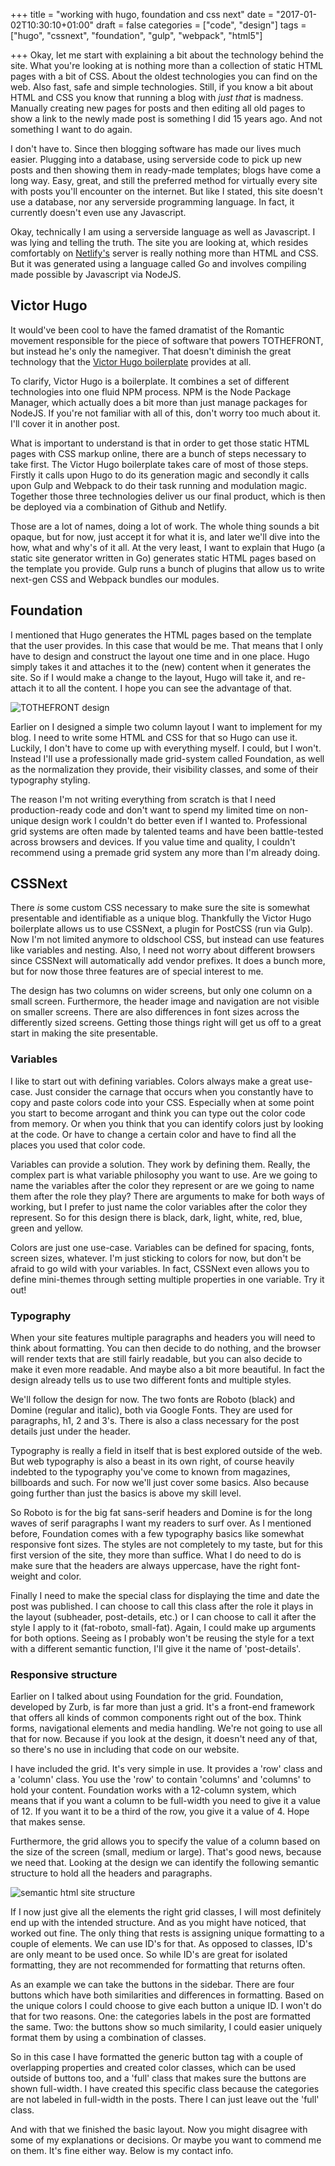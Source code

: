 +++
title = "working with hugo, foundation and css next"
date = "2017-01-02T10:30:10+01:00"
draft = false
categories = ["code", "design"]
tags = ["hugo", "cssnext", "foundation", "gulp", "webpack", "html5"]

+++
Okay, let me start with explaining a bit about the technology behind the site. What you're looking at is nothing more than a collection of static HTML pages with a bit of CSS. About the oldest technologies you can find on the web. Also fast, safe and simple technologies. Still, if you know a bit about HTML and CSS you know that running a blog with <em>just that</em> is madness. Manually creating new pages for posts and then editing all old pages to show a link to the newly made post is something I did 15 years ago. And not something I want to do again.

I don't have to. Since then blogging software has made our lives much easier. Plugging into a database, using serverside code to pick up new posts and then showing them in ready-made templates; blogs have come a long way. Easy, great, and still the preferred method for virtually every site with posts you'll encounter on the internet. But like I stated, this site doesn't use a database, nor any serverside programming language. In fact, it currently doesn't even use any Javascript.

Okay, technically I am using a serverside language as well as Javascript. I was lying and telling the truth. The site you are looking at, which resides comfortably on <a href="https://netlify.com">Netlify's</a> server is really nothing more than HTML and CSS. But it was generated using a language called Go and involves compiling made possible by Javascript via NodeJS. 

## Victor Hugo
It would've been cool to have the famed dramatist of the Romantic movement responsible for the piece of software that powers TOTHEFRONT, but instead he's only the namegiver. That doesn't diminish the great technology that the <a href="https://github.com/netlify/victor-hugo">Victor Hugo boilerplate</a> provides at all.

To clarify, Victor Hugo is a boilerplate. It combines a set of different technologies into one fluid NPM process. NPM is the Node Package Manager, which actually does a bit more than just manage packages for NodeJS. If you're not familiar with all of this, don't worry too much about it. I'll cover it in another post. 

What is important to understand is that in order to get those static HTML pages with CSS markup online, there are a bunch of steps necessary to take first. The Victor Hugo boilerplate takes care of most of those steps. Firstly it calls upon Hugo to do its generation magic and secondly it calls upon Gulp and Webpack to do their task running and modulation magic. Together those three technologies deliver us our final product, which is then be deployed via a combination of Github and Netlify.

Those are a lot of names, doing a lot of work. The whole thing sounds a bit opaque, but for now, just accept it for what it is, and later we'll dive into the how, what and why's of it all. At the very least, I want to explain that Hugo (a static site generator written in Go) generates static HTML pages based on the template you provide. Gulp runs a bunch of plugins that allow us to write next-gen CSS and Webpack bundles our modules.

## Foundation
I mentioned that Hugo generates the HTML pages based on the template that the user provides. In this case that would be me. That means that I only have to design and construct the layout one time and in one place. Hugo simply takes it and attaches it to the (new) content when it generates the site. So if I would make a change to the layout, Hugo will take it, and re-attach it to all the content. I hope you can see the advantage of that.

<img src="/img/tothefront-design.jpg" alt="TOTHEFRONT design">

Earlier on I designed a simple two column layout I want to implement for my blog. I need to write some HTML and CSS for that so Hugo can use it. Luckily, I don't have to come up with everything myself. I could, but I won't. Instead I'll use a professionally made grid-system called Foundation, as well as the normalization they provide, their visibility classes, and some of their typography styling.

The reason I'm not writing everything from scratch is that I need production-ready code and don't want to spend my limited time on non-unique design work I couldn't do better even if I wanted to. Professional grid systems are often made by talented teams and have been battle-tested across browsers and devices. If you value time and quality, I couldn't recommend using a premade grid system any more than I'm already doing.

## CSSNext
There <i>is</i> some custom CSS necessary to make sure the site is somewhat presentable and identifiable as a unique blog. Thankfully the Victor Hugo boilerplate allows us to use CSSNext, a plugin for PostCSS (run via Gulp). Now I'm not limited anymore to oldschool CSS, but instead can use features like variables and nesting. Also, I need not worry about different browsers since CSSNext will automatically add vendor prefixes. It does a bunch more, but for now those three features are of special interest to me.

The design has two columns on wider screens, but only one column on a small screen. Furthermore, the header image and navigation are not visible on smaller screens. There are also differences in font sizes across the differently sized screens. Getting those things right will get us off to a great start in making the site presentable.

### Variables
I like to start out with defining variables. Colors always make a great use-case. Just consider the carnage that occurs when you constantly have to copy and paste colors code into your CSS. Especially when at some point you start to become arrogant and think you can type out the color code from memory. Or when you think that you can identify colors just by looking at the code. Or have to change a certain color and have to find all the places you used that color code.

Variables can provide a solution. They work by defining them. Really, the complex part is what variable philosophy you want to use. Are we going to name the variables after the color they represent or are we going to name them after the role they play? There are arguments to make for both ways of working, but I prefer to just name the color variables after the color they represent. So for this design there is black, dark, light, white, red, blue, green and yellow.

Colors are just one use-case. Variables can be defined for spacing, fonts, screen sizes, whatever. I'm just sticking to colors for now, but don't be afraid to go wild with your variables. In fact, CSSNext even allows you to define mini-themes through setting multiple properties in one variable. Try it out!

### Typography
When your site features multiple paragraphs and headers you will need to think about formatting. You can then decide to do nothing, and the browser will render texts that are still fairly readable, but you can also decide to make it even more readable. And maybe also a bit more beautiful. In fact the design already tells us to use two different fonts and multiple styles.

We'll follow the design for now. The two fonts are Roboto (black) and Domine (regular and italic), both via Google Fonts. They are used for paragraphs, h1, 2 and 3's. There is also a class necessary for the post details just under the header.

Typography is really a field in itself that is best explored outside of the web. But web typography is also a beast in its own right, of course heavily indebted to the typography you've come to known from magazines, billboards and such. For now we'll just cover some basics. Also because going further than just the basics is above my skill level.

So Roboto is for the big fat sans-serif headers and Domine is for the long waves of serif paragraphs I want my readers to surf over. As I mentioned before, Foundation comes with a few typography basics like somewhat responsive font sizes. The styles are not completely to my taste, but for this first version of the site, they more than suffice. What I do need to do is make sure that the headers are always uppercase, have the right font-weight and color.

Finally I need to make the special class for displaying the time and date the post was published. I can choose to call this class after the role it plays in the layout (subheader, post-details, etc.) or I can choose to call it after the style I apply to it (fat-roboto, small-fat). Again, I could make up arguments for both options. Seeing as I probably won't be reusing the style for a text with a different semantic function, I'll give it the name of 'post-details'.

### Responsive structure
Earlier on I talked about using Foundation for the grid. Foundation, developed by Zurb, is far more than just a grid. It's a front-end framework that offers all kinds of common components right out of the box. Think forms, navigational elements and media handling. We're not going to use all that for now. Because if you look at the design, it doesn't need any of that, so there's no use in including that code on our website.

I have included the grid. It's very simple in use. It provides a 'row' class and a 'column' class. You use the 'row' to contain 'columns' and 'columns' to hold your content. Foundation works with a 12-column system, which means that if you want a column to be full-width you need to give it a value of 12. If you want it to be a third of the row, you give it a value of 4. Hope that makes sense. 

Furthermore, the grid allows you to specify the value of a column based on the size of the screen (small, medium or large). That's good news, because we need that. Looking at the design we can identify the following semantic structure to hold all the headers and paragraphs.

<img src="/img/semantic-html-structure.png" alt="semantic html site structure">

If I now just give all the elements the right grid classes, I will most definitely end up with the intended structure. And as you might have noticed, that worked out fine. The only thing that rests is assigning unique formatting to a couple of elements. We can use ID's for that. As opposed to classes, ID's are only meant to be used once. So while ID's are great for isolated formatting, they are not recommended for formatting that returns often.

As an example we can take the buttons in the sidebar. There are four buttons which have both similarities and differences in formatting. Based on the unique colors I could choose to give each button a unique ID. I won't do that for two reasons. One: the categories labels in the post are formatted the same. Two: the buttons show so much similarity, I could easier uniquely format them by using a combination of classes.

So in this case I have formatted the generic button tag with a couple of overlapping properties and created color classes, which can be used outside of buttons too, and a 'full' class that makes sure the buttons are shown full-width. I have created this specific class because the categories are not labeled in full-width in the posts. There I can just leave out the 'full' class.

And with that we finished the basic layout. Now you might disagree with some of my explanations or decisions. Or maybe you want to commend me on them. It's fine either way. Below is my contact info.